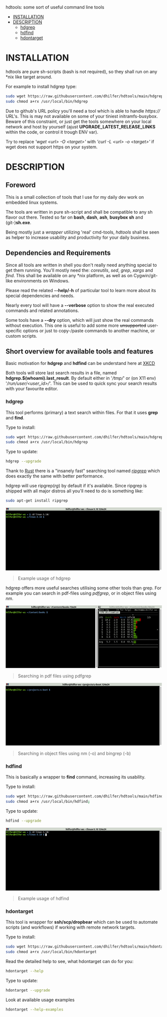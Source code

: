 hdtools: some sort of useful command line tools

- [INSTALLATION](#installation)
- [DESCRIPTION](#description)
    - [hdgrep](#hdgrep)
    - [hdfind](#hdfind)
    - [hdontarget](#hdontarget)


# INSTALLATION

hdtools are pure sh-scripts (bash is not required), so they shall
run on any \*nix like target around.

For example to install hdgrep type:

```sh
sudo wget https://raw.githubusercontent.com/dhilfer/hdtools/main/hdgrep -O /usr/local/bin/hdgrep
sudo chmod a+rx /usr/local/bin/hdgrep
```

Due to github's URL policy you'll need a tool which is able to handle
*https://* URL's. This is may not available on some of your tiniest
initramfs-busybox. Beware of this constraint, or just get the tools
somewhere on your local network and host by yourself (ajust
**UPGRADE_LATEST_RELEASE_LINKS** within the code, or control it trough
ENV var).

Try to replace *'wget \<url> -O \<target>'* with *'curl -L \<url> -o \<target>'*
if wget does not support https on your system.


# DESCRIPTION

## Foreword

This is a small collection of tools that I use for my daily dev work on
embedded linux systems.

The tools are written in pure sh-script and shall be compatible to any
sh flavor out there.
Tested so far on  **bash**, **dash**, **ash**, **busybox sh** and
(git-)**sh.exe**.

Being mostly just a *wrapper* utilizing 'real' cmd-tools, *hdtools*
shall be seen as helper to increase usability and productivity for your
daily business.


## Dependencies and Requirements

Since all tools are written in shell you don't really need anything
special to get them running. You'll mostly need the: *coreutils*, *sed*,
*grep*, *xargs* and *find*. This shall be available on any \*nix
platform, as well as on Cygwin/git-like environments on Windows.

Please read the related **--help/-h** of particular tool to learn more
about its special dependencies and needs.

Nearly every tool will have a **--verbose** option to show the real
executed commands and related annotations.

Some tools have a **--dry** option, which will just show the real
commands without execution. This one is useful to add some more
~~unsupported~~ user-specific options or just to copy-/paste commands to
another machine, or custom scripts.

## Short overview for available tools and features

Basic motivation for **hdgrep** and **hdfind** can be understand here at [XKCD](https://xkcd.com/1168/)

Both tools will store last search results in a file, named
**hdgrep.$(whoami).last_result**. By default either in '*/tmp/*' or (on X11 env)
'*/run/user/<user_id>/*'. This can be used to quick sync your search
results with your favourite editor.

### hdgrep
This tool performs (primary) a text search within files. For that it
uses **grep** and **find**.

Type to install:

```sh
sudo wget https://raw.githubusercontent.com/dhilfer/hdtools/main/hdgrep -O /usr/local/bin/hdgrep
sudo chmod a+rx /usr/local/bin/hdgrep
```

Type to update:

```sh
hdgrep --upgrade
```

Thank to [Rust](https://www.rust-lang.org/) there is a "insanely fast"
searching tool named *[ripgrep](https://github.com/BurntSushi/ripgrep/releases)*
which does exactly the same with better performance.

hdgrep will use ripgrep(*rg*) by default if it's available.
Since ripgrep is shipped with all major distros all you'll need to do is
something like:

```sh
sudo apt-get install ripgrep
```

![hdgrep_example](https://github.com/dhilfer/hdtools/blob/main/doc_assets/hdgrep_example.gif?raw=true)

> Example usage of hdgrep

hdgrep offers more useful searches utilising some other tools than grep.
For example you can search in pdf-files using *pdfgrep*, or in object
files using *nm*.

![hdgrep_pdf_example](https://github.com/dhilfer/hdtools/blob/main/doc_assets/hdgrep_pdf_example.gif?raw=true)

> Searching in pdf files using pdfgrep

![hdgrep_obj_bin_example](https://github.com/dhilfer/hdtools/blob/main/doc_assets/hdgrep_obj_bin_example.gif?raw=true)

> Searching in object files using nm (-o) and bingrep (-b)


### hdfind

This is basically a wrapper to **find** command, increasing its usability.

Type to install:

```sh
sudo wget https://raw.githubusercontent.com/dhilfer/hdtools/main/hdfind -O /usr/local/bin/hdfind;
sudo chmod a+rx /usr/local/bin/hdfind;
```

Type to update:

```sh
hdfind --upgrade
```

![hdfind_example](https://github.com/dhilfer/hdtools/blob/main/doc_assets/hdfind_example.gif?raw=true)

> Example usage of hdfind

### hdontarget

This tool is wrapper for **ssh/scp/dropbear** which can be used to
automate scripts (and workflows) if working with remote network targets.

Type to install:

```sh
sudo wget https://raw.githubusercontent.com/dhilfer/hdtools/main/hdontarget -O /usr/local/bin/hdontarget
sudo chmod a+rx /usr/local/bin/hdontarget
```

Read the detailed help to see, what hdontarget can do for you:

```sh
hdontarget --help
```

Type to update:

```sh
hdontarget --upgrade
```

Look at available usage examples

```sh
hdontarget --help-examples
```
